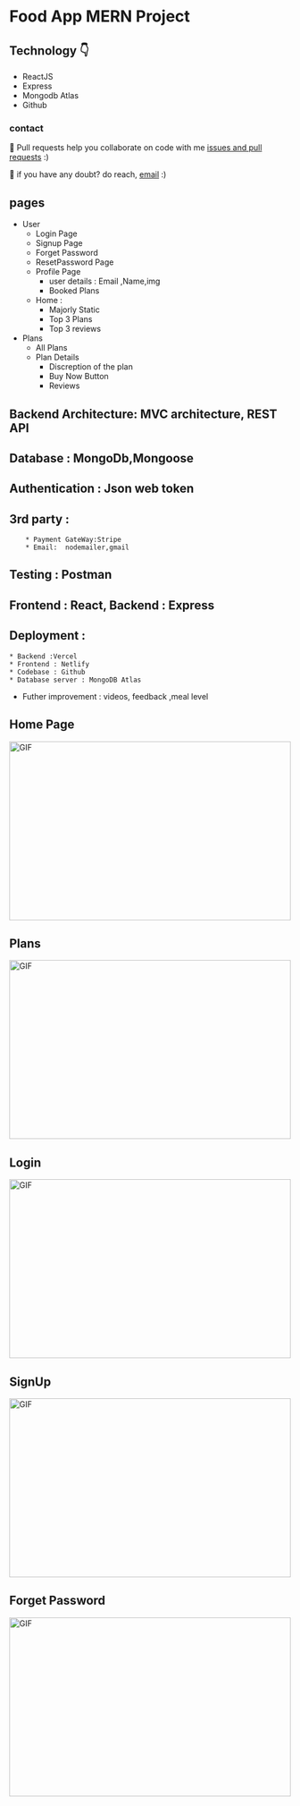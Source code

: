 # Food App MERN Project



## Technology 👇
- ReactJS
- Express
- Mongodb Atlas
- Github
  
### contact 
💼 Pull requests help you collaborate on code with me [issues and pull requests]() :)

 💼 if you have any doubt? do reach, [email](monishtyagi5770@gmail.com) :)


## pages
* User
  * Login Page
  * Signup Page
  * Forget Password
  * ResetPassword Page
  * Profile Page
      * user details : Email ,Name,img
      * Booked Plans
  * Home : 
    * Majorly Static
    * Top 3 Plans
    * Top 3 reviews
* Plans
  * All Plans
  * Plan Details
    * Discreption of the plan
    * Buy Now Button
    * Reviews  
## Backend Architecture:  MVC architecture, REST API
## Database : MongoDb,Mongoose
## Authentication : Json web token 
## 3rd party : 
        * Payment GateWay:Stripe
        * Email:  nodemailer,gmail
## Testing : Postman
## Frontend : React, Backend : Express
## Deployment : 
    * Backend :Vercel 
    * Frontend : Netlify
    * Codebase : Github
    * Database server : MongoDB Atlas 
* Futher improvement : videos, feedback ,meal level  

## Home Page 

<img align="center" alt="GIF" src="./images/Home%20Page.png" width="100%" height="320" />


## Plans
<img align="center" alt="GIF" src="./images/Plans.png" width="100%" height="320" />

## Login
<img align="center" alt="GIF" src="./images/Login.png" width="100%" height="320" />

## SignUp
<img align="center" alt="GIF" src="./images/SignUp.png" width="100%" height="320" />

## Forget Password
<img align="center" alt="GIF" src="./images/F.png" width="100%" height="320" />
